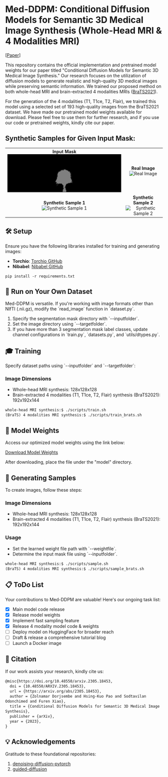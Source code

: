 <!-- #region -->
# Med-DDPM: Conditional Diffusion Models for Semantic 3D Medical Image Synthesis (Whole-Head MRI & 4 Modalities MRI)


[[Paper](https://arxiv.org/pdf/2305.18453.pdf)]

This repository contains the official implementation and pretrained model weights for our paper titled "Conditional Diffusion Models for Semantic 3D Medical Image Synthesis." Our research focuses on the utilization of diffusion models to generate realistic and high-quality 3D medical images while preserving semantic information. We trained our proposed method on both whole-head MRI and brain-extracted 4 modalities MRIs (<a href="http://braintumorsegmentation.org/">BraTS2021</a>).

For the generation of the 4 modalities (T1, T1ce, T2, Flair), we trained this model using a selected set of 193 high-quality images from the BraTS2021 dataset. We have made our pretrained model weights available for download. Please feel free to use them for further research, and if you use our code or pretrained weights, kindly cite our paper.


## Synthetic Samples for Given Input Mask:

<table>
  <tr>
    <td align="center">
      <strong>Input Mask</strong><br>
      <img id="img_0" src="images/img_0.gif" alt="Input Mask" width="100%">
    </td>
    <td align="center">
      <strong>Real Image</strong><br>
      <img id="img_1" src="images/img_1.gif" alt="Real Image" width="100%">
    </td>
  </tr>
  <tr>
    <td align="center">
      <strong>Synthetic Sample 1</strong><br>
      <img id="img_2" src="images/img_2.gif" alt="Synthetic Sample 1" width="100%">
    </td>
    <td align="center">
      <strong>Synthetic Sample 2</strong><br>
      <img id="img_3" src="images/img_3.gif" alt="Synthetic Sample 2" width="100%">
    </td>
  </tr>
</table>
<!-- #endregion -->

## 🛠️ Setup 

Ensure you have the following libraries installed for training and generating images:

- **Torchio**: [Torchio GitHub](https://github.com/fepegar/torchio)
- **Nibabel**: [Nibabel GitHub](https://github.com/nipy/nibabel)

```
pip install -r requirements.txt
```

## 🚀 Run on Your Own Dataset

Med-DDPM is versatile. If you're working with image formats other than NIfTI (.nii.gz), modify the \`read_image\` function in \`dataset.py\`.

1. Specify the segmentation mask directory with \`--inputfolder\`.
2. Set the image directory using \`--targetfolder\`.
3. If you have more than 3 segmentation mask label classes, update channel configurations in \`train.py\`, \`datasets.py\`, and \`utils/dtypes.py\`.

## 🎓 Training 

Specify dataset paths using \`--inputfolder\` and \`--targetfolder\`:

### Image Dimensions

- Whole-head MRI synthesis: 128x128x128
- Brain-extracted 4 modalities (T1, T1ce, T2, Flair) synthesis (BraTS2021): 192x192x144

```
whole-head MRI synthesis:$ ./scripts/train.sh
(BraTS) 4 modalities MRI synthesis:$ ./scripts/train_brats.sh
```

## 🧠 Model Weights

Access our optimized model weights using the link below:

[Download Model Weights](https://drive.google.com/file/d/1cy1uPjA7PEcL3FDf2-weprWvLSJoJf_n/view?usp=sharing)

After downloading, place the file under the "model" directory.

## 🎨 Generating Samples

To create images, follow these steps:

### Image Dimensions

- Whole-head MRI synthesis: 128x128x128
- Brain-extracted 4 modalities (T1, T1ce, T2, Flair) synthesis (BraTS2021): 192x192x144

### Usage

- Set the learned weight file path with \`--weightfile\`.
- Determine the input mask file using \`--inputfolder\`.

```
whole-head MRI synthesis:$ ./scripts/sample.sh
(BraTS) 4 modalities MRI synthesis:$ ./scripts/sample_brats.sh
```

## 📋 ToDo List

Your contributions to Med-DDPM are valuable! Here's our ongoing task list:

- [x] Main model code release
- [x] Release model weights 
- [x] Implement fast sampling feature
- [x] Release 4 modality model code & weights
- [ ] Deploy model on HuggingFace for broader reach
- [ ] Draft & release a comprehensive tutorial blog
- [ ] Launch a Docker image

## 📜 Citation

If our work assists your research, kindly cite us:

```
@misc{https://doi.org/10.48550/arxiv.2305.18453,
  doi = {10.48550/ARXIV.2305.18453},
  url = {https://arxiv.org/abs/2305.18453},
  author = {Zolnamar Dorjsembe and Hsing-Kuo Pao and Sodtavilan Odonchimed and Furen Xiao},
  title = {Conditional Diffusion Models for Semantic 3D Medical Image Synthesis},
  publisher = {arXiv},
  year = {2023},
}
```

## 💡 Acknowledgements

Gratitude to these foundational repositories:

1. [denoising-diffusion-pytorch](https://github.com/lucidrains/denoising-diffusion-pytorch)
2. [guided-diffusion](https://github.com/openai/guided-diffusion)


```python

```
